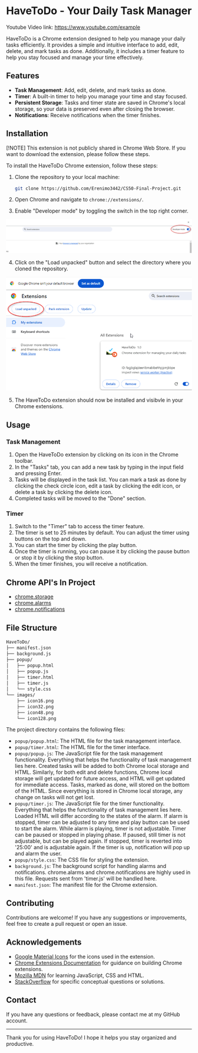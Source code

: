# HaveToDo - Your Daily Task Manager

Youtube Video link: https://www.youtube.com/example

HaveToDo is a Chrome extension designed to help you manage your daily tasks efficiently. It provides a simple and intuitive interface to add, edit, delete, and mark tasks as done. Additionally, it includes a timer feature to help you stay focused and manage your time effectively.

## Features

- **Task Management**: Add, edit, delete, and mark tasks as done.
- **Timer**: A built-in timer to help you manage your time and stay focused.
- **Persistent Storage**: Tasks and timer state are saved in Chrome's local storage, so your data is preserved even after closing the browser.
- **Notifications**: Receive notifications when the timer finishes.

## Installation

[!NOTE]
This extension is not publicly shared in Chrome Web Store. If you want to download the extension, please follow these steps.

To install the HaveToDo Chrome extension, follow these steps:

1. Clone the repository to your local machine:
    ```bash
    git clone https://github.com/Erenimo3442/CS50-Final-Project.git
    ```

2. Open Chrome and navigate to `chrome://extensions/`.

3. Enable "Developer mode" by toggling the switch in the top right corner.

![Guide Screenshot 1](images/screenshot1.png)

4. Click on the "Load unpacked" button and select the directory where you cloned the repository.

![Guide Screenshot 2](images/screenshot2.png)

5. The HaveToDo extension should now be installed and visibvle in your Chrome extensions.

## Usage

### Task Management

1. Open the HaveToDo extension by clicking on its icon in the Chrome toolbar.
2. In the "Tasks" tab, you can add a new task by typing in the input field and pressing Enter.
3. Tasks will be displayed in the task list. You can mark a task as done by clicking the check circle icon, edit a task by clicking the edit icon, or delete a task by clicking the delete icon.
4. Completed tasks will be moved to the "Done" section.

### Timer

1. Switch to the "Timer" tab to access the timer feature.
2. The timer is set to 25 minutes by default. You can adjust the timer using buttons on the top and down. 
3. You can start the timer by clicking the play button.
4. Once the timer is running, you can pause it by clicking the pause button or stop it by clicking the stop button.
5. When the timer finishes, you will receive a notification.

## Chrome API's In Project

- [chrome.storage](https://developer.chrome.com/docs/extensions/reference/api/storage)
- [chrome.alarms](https://developer.chrome.com/docs/extensions/reference/api/alarms)
- [chrome.notifications](https://developer.chrome.com/docs/extensions/reference/api/notifications)

## File Structure

```
HaveToDo/
├── manifest.json
├── background.js
├── popup/
│   ├── popup.html
│   ├── popup.js
│   ├── timer.html
│   ├── timer.js
│   └── style.css
└── images/
    ├── icon16.png
    ├── icon32.png
    ├── icon48.png
    └── icon128.png
```

The project directory contains the following files:

- `popup/popup.html`: The HTML file for the task management interface.
- `popup/timer.html`: The HTML file for the timer interface.
- `popup/popup.js`: The JavaScript file for the task management functionality. Everything that helps the functionality of task management lies here. Created tasks will be added to both Chrome local storage and HTML. Similarly, for both edit and delete functions, Chrome local storage will get updated for future access, and HTML will get updated for immediate access. Tasks, marked as done, will stored on the bottom of the HTML. Since everything is stored in Chrome local storage, any change on tasks will not get lost. 
- `popup/timer.js`: The JavaScript file for the timer functionality. Everything that helps the functionality of task management lies here. Loaded HTML will differ according to the states of the alarm. If alarm is stopped, timer can be adjusted to any time and play button can be used to start the alarm. While alarm is playing, timer is not adjustable. Timer can be paused or stopped in playing phase. If paused, still timer is not adjustable, but can be played again. If stopped, timer is reverted into '25:00' and is adjustable again. If the timer is up, notification will pop up and alarm the user.
- `popup/style.css`: The CSS file for styling the extension.
- `background.js`: The background script for handling alarms and notifications. chrome.alarms and chrome.notifications are highly used in this file. Requests sent from 'timer.js' will be handled here. 
- `manifest.json`: The manifest file for the Chrome extension.

## Contributing

Contributions are welcome! If you have any suggestions or improvements, feel free to create a pull request or open an issue.

## Acknowledgements

- [Google Material Icons](https://fonts.google.com/icons) for the icons used in the extension.
- [Chrome Extensions Documentation](https://developer.chrome.com/docs/extensions/) for guidance on building Chrome extensions.
- [Mozilla MDN](https://developer.mozilla.org/en-US/) for learning JavaScript, CSS and HTML.
- [StackOverflow](https://stackoverflow.com) for specific conceptual questions or solutions.


## Contact

If you have any questions or feedback, please contact me at my GitHub account.

---

Thank you for using HaveToDo! I hope it helps you stay organized and productive.
